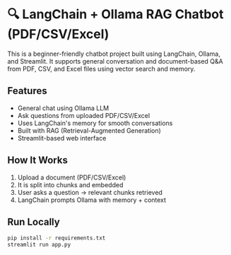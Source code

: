 # 🔍 LangChain + Ollama RAG Chatbot (PDF/CSV/Excel)

This is a beginner-friendly chatbot project built using LangChain, Ollama, and Streamlit. It supports general conversation and document-based Q&A from PDF, CSV, and Excel files using vector search and memory.

##  Features

- General chat using Ollama LLM
- Ask questions from uploaded PDF/CSV/Excel
- Uses LangChain's memory for smooth conversations
- Built with RAG (Retrieval-Augmented Generation)
- Streamlit-based web interface

##  How It Works

1. Upload a document (PDF/CSV/Excel)
2. It is split into chunks and embedded
3. User asks a question → relevant chunks retrieved
4. LangChain prompts Ollama with memory + context

##  Run Locally

```bash
pip install -r requirements.txt
streamlit run app.py
